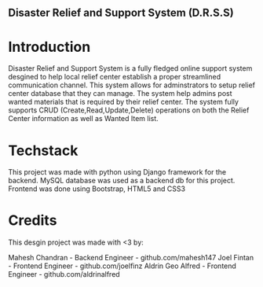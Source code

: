 ## Disaster Relief and Support System (D.R.S.S)

# Introduction

Disaster Relief and Support System is a fully fledged online support system desgined to help local relief center establish a proper streamlined communication channel. This system allows for adminstrators to setup relief center database that they can manage. The system help admins post wanted materials that is required by their relief center.
The system fully supports CRUD (Create,Read,Update,Delete) operations on both the Relief Center information as well as Wanted Item list.

# Techstack

This project was made with python using Django framework for the backend. MySQL database was used as a backend db for this project. Frontend was done using Bootstrap, HTML5 and CSS3

# Credits

This desgin project was made with <3 by:

Mahesh Chandran - Backend Engineer - github.com/mahesh147
Joel Fintan - Frontend Engineer - github.com/joelfinz
Aldrin Geo Alfred -  Frontend Engineer - github.com/aldrinalfred
